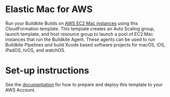 # Elastic Mac for AWS

Run your Buildkite Builds on [AWS EC2 Mac instances](https://docs.aws.amazon.com/AWSEC2/latest/UserGuide/ec2-mac-instances.html)
using this CloudFormation template. This template creates an Auto Scaling
group, launch template, and host resource group to launch a pool of EC2 Mac
instances that run the Buildkite Agent. These agents can be used to run Buildkite
Pipelines and build Xcode based software projects for macOS, iOS, iPadOS, tvOS,
and watchOS.

# Set-up instructions

See the [documentation](https://buildkite.com/docs/agent/v3/elastic-mac-aws/autoscaling-mac-metal)
for how to prepare and deploy this template to your AWS Account.
